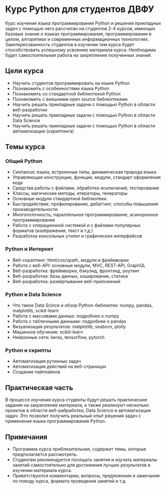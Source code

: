 # Курc Python для студентов ДВФУ
Курс изучения языка программирования Python и решения прикладных задач с помощью него рассчитан на студентов 2-4 курсов, имеющих базовые знания о языках программирования, программировании в целом, алгоритмах и современных информационных технологиях. Заинтересованность студентов в изучении тем курса будет способствовать успешному усвоению материала курса. Необходима будет самостоятельная работа на закрепление полученных знаний.
## Цели курса
- Научить студентов программировать на языке Python
- Познакомить с особенностями языка Python
- Познакомить со стандартной библиотекой Python
- Познакомить с внешними open source библиотеками
- Научить решать прикладные задачи с помощью Python в области веб-разработки
- Научить решать прикладные задачи с помощью Python в области Data Science 
- Научить решать прикладные задачи с помощью Python в области автоматизации (скриптинга)
## Темы курса
### Общий Python
- Синтаксис языка, встроенные типы, динамическая природа языка
- Управляющие конструкции, функции, модули, стандарт оформления кода
- Средства работы с файлами, обработка исключений, тестирование
- Классы, магические методы, итераторы, генераторы
- Основные модули стандартной библиотеки
- Быстродействие, профилирование, дебаггинг, способы повышения производительности
- Многопоточность, параллельное программирование, асинхронное программирование
- Работа с операционной системой и с файлами популярных форматов (изображения, текст и т.д.)
- Разработка консольных утилит и графических интерфейсов
### Python и Интернет
- Веб-скраппинг: html/css/xpath, модули и фреймворки
- Работа с веб-API: основные модули, MVC, REST-API, GraphQL
- Веб-разработка: фреймворки, бэкуэнд, фронтэнд, роутинг
- Веб-разработка: базы данных, кэширование, статика
- Веб-разработка: развёртывание веб-приложений
### Python и Data Science
- Что такое Data Scince и обзор Python-библиотек: numpy, pandas, matplotlib, scikit-learn
- Работа с массивами данных: подробнее о numpy
- Работа с табличными данными: подробнее о pandas
- Визуализация результатов: matplotlib, seaborn, plotly
- Машинное обучение: scikit-learn
- Нейронные сети: keras, tensorflow, pytorch
### Python и скрипты
- Автоматизация рутинных задач
- Автоматизация действий на веб-страницах
- Создание пайплайнов

## Практическая часть
В процессе изучения курса студенты будут решать практические задания на закрепление материала, а также реализуют несколько проектов в области веб-рабработки, Data Science и автоматизации задач. Это позволит получить реальный опыт решения задач с применение языка программирования Python.

## Примечания
- Программа курса приблизительная, содержит темы, которые предполагается рассмотреть.
- Студентам рекомендуется посещать занятия и изучать материалы занятий самостоятельно для достижения лучших результатов в изучении материала курса.
- Приветствуются комментарии, вопросы, предложения и замечания по поводу курса, формата проведения занятий и т.д.
